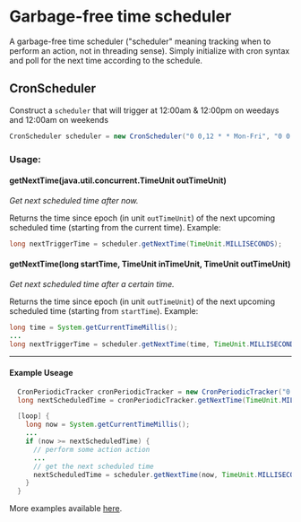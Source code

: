 # Garbage-free time scheduler
A garbage-free time scheduler ("scheduler" meaning tracking when to perform an action, not in threading sense). Simply initialize with cron syntax and poll for the next time according to the schedule.


## CronScheduler
Construct a `scheduler` that will trigger at 12:00am & 12:00pm on weedays and 12:00am on weekends
```java
CronScheduler scheduler = new CronScheduler("0 0,12 * * Mon-Fri", "0 0 * * Sat,Sun");
```

### Usage:
#### getNextTime(java.util.concurrent.TimeUnit outTimeUnit)
*Get next scheduled time after now.*

Returns the time since epoch (in unit `outTimeUnit`) of the next upcoming scheduled time (starting from the current time).
Example:
```java
long nextTriggerTime = scheduler.getNextTime(TimeUnit.MILLISECONDS);
```

#### getNextTime(long startTime, TimeUnit inTimeUnit, TimeUnit outTimeUnit)
*Get next scheduled time after a certain time.*

Returns the time since epoch (in unit `outTimeUnit`) of the next upcoming scheduled time (starting from `startTime`).
Example:
```java
long time = System.getCurrentTimeMillis();
...
long nextTriggerTime = scheduler.getNextTime(time, TimeUnit.MILLISECONDS, TimeUnit.MILLISECONDS);
```

 ---

#### Example Useage
```java
  CronPeriodicTracker cronPeriodicTracker = new CronPeriodicTracker("0 * * * Mon-Fri", "0 0,12 * * Sat,Sun");
  long nextScheduledTime = cronPeriodicTracker.getNextTime(TimeUnit.MILLISECONDS);

  [loop] {
    long now = System.getCurrentTimeMillis();
    ...
    if (now >= nextScheduledTime) {
      // perform some action action
      ...
      // get the next scheduled time
      nextScheduledTime = scheduler.getNextTime(now, TimeUnit.MILLISECONDS, TimeUnit.MILLISECONDS);
    }
  }
```

More examples available [here](src/cron/scheduler/examples).